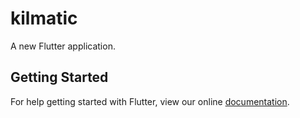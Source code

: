 # kilmatic

A new Flutter application.

## Getting Started

For help getting started with Flutter, view our online
[documentation](https://flutter.io/).
